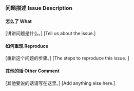 ### 问题描述 Issue Description

#### 怎么了 What

[讲讲问题是什么。]
[Tell us about the issue.]

#### 如何重现 Reproduce

[重新这个问题的步骤。]
[The steps to reproduce this issue. ]

#### 其他的话 Other Comment

[其他要说的话请写在这里。]
[Add anything else here.]
